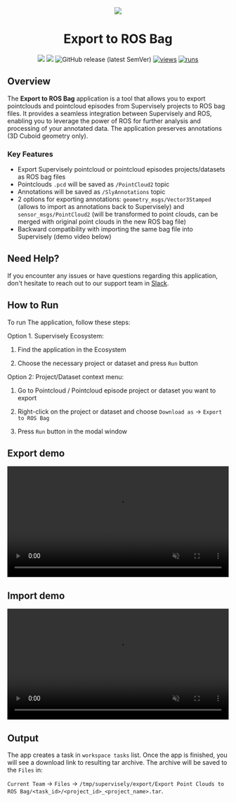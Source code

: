 <div align="center" markdown>

<img align="center" src="https://github.com/supervisely-ecosystem/export-to-ros-bag/releases/download/v0.0.1/export_ros_poster.png">

# Export to ROS Bag

[![](https://img.shields.io/badge/supervisely-ecosystem-brightgreen)](../../../../supervisely-ecosystem/export-to-ros-bag)
[![](https://img.shields.io/badge/slack-chat-green.svg?logo=slack)](https://supervise.ly/slack)
![GitHub release (latest SemVer)](https://img.shields.io/github/v/release/supervisely-ecosystem/export-to-ros-bag)
[![views](https://app.supervise.ly/img/badges/views/supervisely-ecosystem/export-to-ros-bag.png)](https://supervise.ly)
[![runs](https://app.supervise.ly/img/badges/runs/supervisely-ecosystem/export-to-ros-bag.png)](https://supervise.ly)

</div>

## Overview

The **Export to ROS Bag** application is a tool that allows you to export pointclouds and pointcloud episodes from Supervisely projects to ROS bag files. It provides a seamless integration between Supervisely and ROS, enabling you to leverage the power of ROS for further analysis and processing of your annotated data.
The application preserves annotations (3D Cuboid geometry only).

### Key Features

- Export Supervisely pointcloud or pointcloud episodes projects/datasets as ROS bag files
- Pointclouds `.pcd` will be saved as `/PointCloud2` topic
- Annotations will be saved as `/SlyAnnotations` topic
- 2 options for exporting annotations: `geometry_msgs/Vector3Stamped` (allows to import as annotations back to Supervisely) and `sensor_msgs/PointCloud2` (will be transformed to point clouds, can be merged with original point clouds in the new ROS bag file)
- Backward compatibility with importing the same bag file into Supervisely (demo video below)

## Need Help?

If you encounter any issues or have questions regarding this application, don't hesitate to reach out to our support team in [Slack](https://supervisely.com/slack/).

## How to Run

To run The application, follow these steps:

Option 1. Supervisely Ecosystem:

1. Find the application in the Ecosystem

2. Choose the necessary project or dataset and press `Run` button

Option 2: Project/Dataset context menu:

1. Go to Pointcloud / Pointcloud episode project or dataset you want to export

2. Right-click on the project or dataset and choose `Download as` -> `Export to ROS Bag`

3. Press `Run` button in the modal window

## Export demo

<video width="100%" preload="auto" autoplay muted loop>
    <source src="https://github.com/supervisely-ecosystem/export-to-ros-bag/releases/download/v0.0.1/export.mp4" type="video/mp4">
</video>

## Import demo

<video width="100%" preload="auto" autoplay muted loop>
    <source src="https://github.com/supervisely-ecosystem/export-to-ros-bag/releases/download/v0.0.1/import.mp4" type="video/mp4">
</video>

## Output

The app creates a task in `workspace tasks` list. Once the app is finished, you will see a download link to resulting tar archive.
The archive will be saved to the `Files` in:

`Current Team` -> `Files` -> `/tmp/supervisely/export/Export Point Clouds to ROS Bag/<task_id>/<project_id>_<project_name>.tar`.
